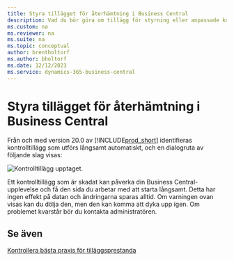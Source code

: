 ```yaml
---
title: Styra tillägget för återhämtning i Business Central
description: Vad du bör göra om tillägg för styrning eller anpassade kontroller ger nedsatt funktionalitet i Business Central.
ms.custom: na
ms.reviewer: na
ms.suite: na
ms.topic: conceptual
author: brentholtorf
ms.author: bholtorf
ms.date: 12/12/2023
ms.service: dynamics-365-business-central
---
```


# Styra tillägget för återhämtning i Business Central

Från och med version 20.0 av [!INCLUDE[prod_short](includes/prod_short.md)] identifieras kontrolltillägg som utförs långsamt automatiskt, och en dialogruta av följande slag visas:

![Kontrolltillägg upptaget.](media/controladdin-resiliency.png "Kontrolltillägg upptaget.")

Ett kontrolltillägg som är skadat kan påverka din Business Central-upplevelse och få den sida du arbetar med att starta långsamt. Detta har ingen effekt på datan och ändringarna sparas alltid. Om varningen ovan visas kan du dölja den, men den kan komma att dyka upp igen. Om problemet kvarstår bör du kontakta administratören.

## Se även
[Kontrollera bästa praxis för tilläggsprestanda](/dynamics365/business-central/dev-itpro/developer/devenv-control-addin-bestpractices)  